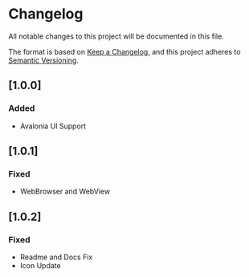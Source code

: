 # Changelog

All notable changes to this project will be documented in this file.

The format is based on [Keep a Changelog](https://keepachangelog.com/en/1.0.0/), and this project adheres to [Semantic Versioning](https://semver.org/spec/v2.0.0.html).

## [1.0.0]

### Added

- Avalonia UI Support

## [1.0.1]

### Fixed

- WebBrowser and WebView

## [1.0.2]

### Fixed

- Readme and Docs Fix
- Icon Update